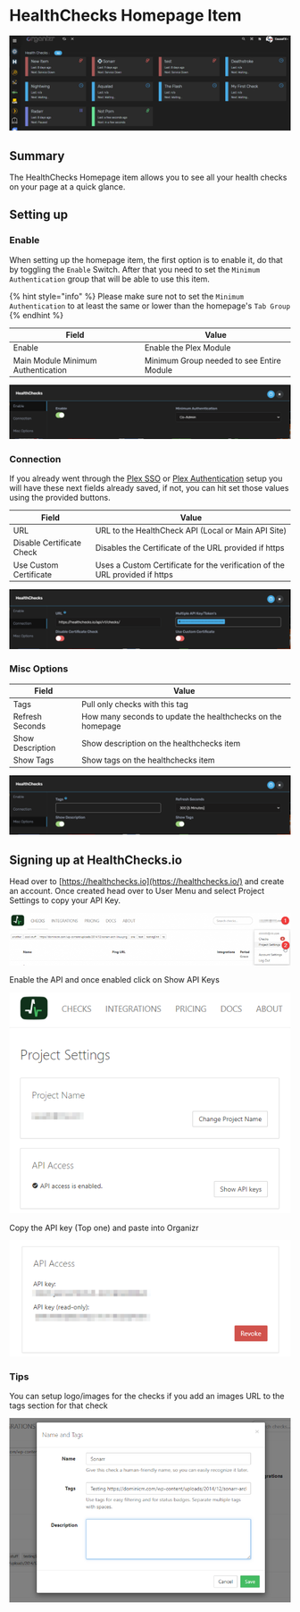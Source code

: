 # HealthChecks Homepage Item

![](<../../.gitbook/assets/image (26).png>)

## Summary

The HealthChecks Homepage item allows you to see all your health checks on your page at a quick glance.

## Setting up

### Enable

&#x20;When setting up the homepage item, the first option is to enable it, do that by toggling the `Enable` Switch.  After that you need to set the `Minimum Authentication` group that will be able to use this item.

{% hint style="info" %}
&#x20;Please make sure not to set the `Minimum Authentication` to at least the same or lower than the homepage's `Tab Group`
{% endhint %}

| **Field**                          | **Value**                                 |
| ---------------------------------- | ----------------------------------------- |
| Enable                             | Enable the Plex Module                    |
| Main Module Minimum Authentication | Minimum Group needed to see Entire Module |

![](<../../.gitbook/assets/image (27).png>)

### Connection

If you already went through the [Plex SSO](https://docs.organizr.app/books/setup-features/page/sso) or [Plex Authentication](https://docs.organizr.app/books/setup-features/page/plex-authentication) setup you will have these next fields already saved, if not, you can hit set those values using the provided buttons.&#x20;

| **Field**                 | **Value**                                                                   |
| ------------------------- | --------------------------------------------------------------------------- |
| URL                       | URL to the HealthCheck API (Local or Main API Site)                         |
| Disable Certificate Check | Disables the Certificate of the URL provided if https                       |
| Use Custom Certificate    | Uses a Custom Certificate for the verification of the URL provided if https |

![](<../../.gitbook/assets/image (28).png>)

### Misc Options

| **Field**        | **Value**                                                   |
| ---------------- | ----------------------------------------------------------- |
| Tags             | Pull only checks with this tag                              |
| Refresh Seconds  | How many seconds to update the healthchecks on the homepage |
| Show Description | Show description on the healthchecks item                   |
| Show Tags        | Show tags on the healthchecks item                          |

![](<../../.gitbook/assets/image (29).png>)

## Signing up at HealthChecks.io

Head over to [https://healthchecks.io](https://healthchecks.io/) and create an account.  Once created head over to User Menu and select Project Settings to copy your API Key.

![](<../../.gitbook/assets/image (30).png>)



Enable the API and once enabled click on Show API Keys

<div align="left">

<img src="../../.gitbook/assets/image (62).png" alt="">

</div>

Copy the API key (Top one) and paste into Organizr

<div align="left">

<img src="../../.gitbook/assets/image (61).png" alt="">

</div>

### **Tips**

You can setup logo/images for the checks if you add an images URL to the tags section for that check

![](<../../.gitbook/assets/image (63).png>)
